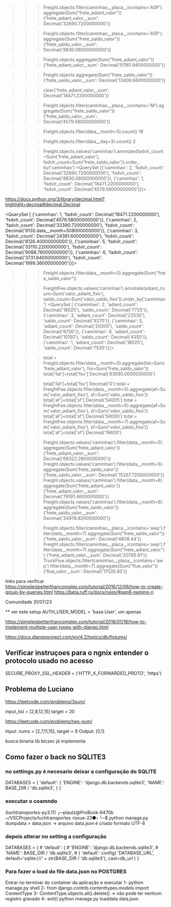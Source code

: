 >>> Freight.objects.filter(caminhao__placa__icontains='ASP').aggregate(Sum("frete_adiant_valor"))
{'frete_adiant_valor__sum': Decimal('32690.7200000000')}

>>> Freight.objects.filter(caminhao__placa__icontains='ASP').aggregate(Sum("frete_saldo_valor"))
{'frete_saldo_valor__sum': Decimal('8830.08000000000')}

>>> Freight.objects.aggregate(Sum("frete_adiant_valor"))
{'frete_adiant_valor__sum': Decimal('51161.9400000000')}

>>> Freight.objects.aggregate(Sum("frete_saldo_valor"))
{'frete_saldo_valor__sum': Decimal('13409.6600000000')}

>>> clear{'frete_adiant_valor__sum': Decimal('18471.2200000000')}

>>> Freight.objects.filter(caminhao__placa__icontains='M').aggregate(Sum("frete_saldo_valor"))
{'frete_saldo_valor__sum': Decimal('4579.58000000000')}

>>> Freight.objects.filter(data__month=5).count()
18

>>> Freight.objects.filter(data__day=3).count()
2

>>> Freight.objects.values('caminhao').annotate(fadvlr_count=Sum('frete_adiant_valor'), fsdvlr_count=Sum('frete_saldo_valor')).order_
by('caminhao')
<QuerySet [{'caminhao': 2, 'fadvlr_count': Decimal('32690.7200000000'), 'fsdvlr_count': Decimal('8830.08000000000')}, {'caminhao': 1, 'fadvlr_count': Decimal('18471.2200000000'), 'fsdvlr_count': Decimal('4579.58000000000')}]>

https://docs.python.org/3/library/decimal.html?highlight=decimal#decimal.Decimal

<QuerySet [
    {'caminhao': 1, 'fadvlr_count': Decimal('18471.2200000000'), 'fsdvlr_count': Decimal('4579.58000000000')}, 
    {'caminhao': 2, 'fadvlr_count': Decimal('33390.7200000000'), 'fsdvlr_count': Decimal('9130.data__month=508000000000')}, 
    {'caminhao': 3, 'fadvlr_count': Decimal('24381.6000000000'), 'fsdvlr_count': Decimal('8126.40000000000')}, 
    {'caminhao': 5, 'fadvlr_count': Decimal('33110.2200000000'), 'fsdvlr_count': Decimal('9088.78000000000')}, 
    {'caminhao': 6, 'fadvlr_count': Decimal('3731.84000000000'), 'fsdvlr_count': Decimal('1999.36000000000')}]>
>>> Freight.objects.filter(data__month=5).aggregate(Sum("frete_saldo_valor"))


>>> FreightFee.objects.values('caminhao').annotate(adiant_count=Sum('valor_adiant_fixo'), saldo_count=Sum('valor_saldo_fixo')).order_by('caminhao')
<QuerySet [
    {'caminhao': 2, 'adiant_count': Decimal('18025'), 'saldo_count': Decimal('7725')}, {'caminhao': 3, 'adiant_count': Decimal('22530'), 'saldo_count': Decimal('9270')}, {'caminhao': 5, 'adiant_count': Decimal('20300'), 'saldo_count': Decimal('8700')}, {'caminhao': 6, 'adiant_count': Decimal('10150'), 'saldo_count': Decimal('4350')}, {'caminhao': 1, 'adiant_count': Decimal('18025'), 'saldo_count': Decimal('7530')}]>


>>> total = Freight.objects.filter(data__month=5).aggregate(fat=Sum('frete_adiant_valor'), fsv=Sum('frete_saldo_valor'))
>>> total['fat']+total['fsv']
Decimal('83590.0000000000')
>>> 
>>> total['fat']+total['fsv']
Decimal('0')
>>> total = FreightFee.objects.filter(data__month=5).aggregate(af=Sum('valor_adiant_fixo'), sf=Sum('valor_saldo_fixo'))
>>> total['af']+total['sf']
Decimal('54005')
>>> total = FreightFee.objects.filter(data__month=6).aggregate(af=Sum('valor_adiant_fixo'), sf=Sum('valor_saldo_fixo'))
>>> total['af']+total['sf']
Decimal('56000')
>>> total = FreightFee.objects.filter(data__month=7).aggregate(af=Sum('valor_adiant_fixo'), sf=Sum('valor_saldo_fixo'))
>>> total['af']+total['sf']
Decimal('16600')


>>> Freight.objects.values('caminhao').filter(data__month=5).aggregate(Sum('frete_adiant_valor'))
{'frete_adiant_valor__sum': Decimal('68322.2800000000')}
>>> Freight.objects.values('caminhao').filter(data__month=5).aggregate(Sum('frete_saldo_valor'))
{'frete_saldo_valor__sum': Decimal('15267.7200000000')}
>>> Freight.objects.values('caminhao').filter(data__month=6).aggregate(Sum('frete_adiant_valor'))
{'frete_adiant_valor__sum': Decimal('79191.4600000000')}
>>> Freight.objects.values('caminhao').filter(data__month=6).aggregate(Sum('frete_saldo_valor'))
{'frete_saldo_valor__sum': Decimal('34978.8200000000')}


>>> Freight.objects.filter(caminhao__placa__icontains='awp').filter(data__month=7).aggregate(Sum("frete_saldo_valor"))
{'frete_saldo_valor__sum': Decimal('4808.44')}
>>> Freight.objects.filter(caminhao__placa__icontains='awp').filter(data__month=7).aggregate(Sum("frete_adiant_valor"))
{'frete_adiant_valor__sum': Decimal('20785.91')}
>>> TruckFlue.objects.filter(caminhao__placa__icontains='awp').filter(data__month=7).aggregate(Sum("flue_valor"))
{'flue_valor__sum': Decimal('17535.80')}
>>> 




links para verificar
https://simpleisbetterthancomplex.com/tutorial/2016/12/06/how-to-create-group-by-queries.html
https://beta.ruff.rs/docs/rules/#pep8-naming-n


Comunidade 31/07/23

** ver este setup
AUTH_USER_MODEL = 'base.User', um apenas

https://simpleisbetterthancomplex.com/tutorial/2018/01/18/how-to-implement-multiple-user-types-with-django.html


https://docs.djangoproject.com/en/4.2/topics/db/fixtures/

## Verificar instruçoes para o ngnix entender o protocolo usado no acesso
SECURE_PROXY_SSL_HEADER = ('HTTP_X_FORWARDED_PROTO', 'https')


## Problema do Luciano
https://leetcode.com/problems/3sum/

input_list = [2,8,12,15]
target = 20

https://leetcode.com/problems/two-sum/

Input: nums = [2,7,11,15], target = 9
Output: [0,1]

busca binaria lib bicsec já implementa



## Como fazer o back no SQLITE3

### no settings.py é necesario deixar a configuração do SQLITE 
DATABASES = {
    'default': {
        'ENGINE': 'django.db.backends.sqlite3',
        'NAME': BASE_DIR / 'db.sqlite3',
    }
}

### executar o coamndo 
(luchtransportes-py3.11) ╭─plautz@ProBook-6470b ~/VSCProjects/luchtransportes ‹issue-23●› 
╰─$ python manage.py dumpdata > data.json  -> arquivo data.json é criado formato UTF-8

### depois alterar no setting a configuração 
DATABASES = {
    # 'default': {
    #     'ENGINE': 'django.db.backends.sqlite3',
    #     'NAME': BASE_DIR / 'db.sqlite3',
    # }
    'default': config(
        'DATABASE_URL',
        default='sqlite:///' + str(BASE_DIR / 'db.sqlite3'),
        cast=db_url
    )
}

### Para fazer o load do file data.json no POSTGRES
Entrar no terminar do container da aplicação e executar
1- python manage.py shell
2- from django.contrib.contenttypes.models import ContentType
3- ContentType.objects.all().delete() -> não pode ter nenhum registro gravado
4- exit()
python manage.py loaddata data.json